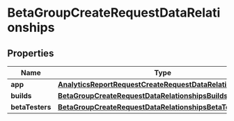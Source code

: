 

# BetaGroupCreateRequestDataRelationships


## Properties

| Name | Type | Description | Notes |
|------------ | ------------- | ------------- | -------------|
|**app** | [**AnalyticsReportRequestCreateRequestDataRelationshipsApp**](AnalyticsReportRequestCreateRequestDataRelationshipsApp.md) |  |  |
|**builds** | [**BetaGroupCreateRequestDataRelationshipsBuilds**](BetaGroupCreateRequestDataRelationshipsBuilds.md) |  |  [optional] |
|**betaTesters** | [**BetaGroupCreateRequestDataRelationshipsBetaTesters**](BetaGroupCreateRequestDataRelationshipsBetaTesters.md) |  |  [optional] |



